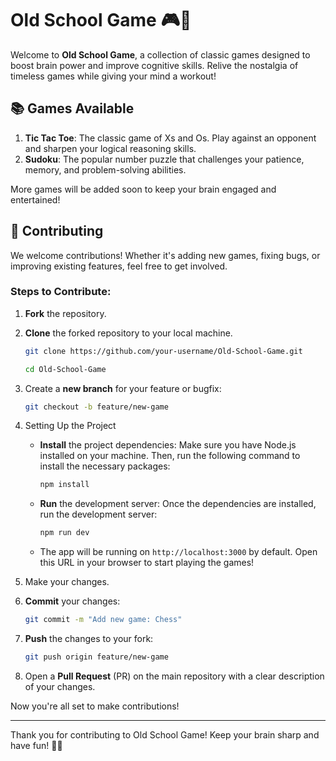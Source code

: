 # Old School Game 🎮🧠

Welcome to **Old School Game**, a collection of classic games designed to boost brain power and improve cognitive skills. Relive the nostalgia of timeless games while giving your mind a workout!

## 📚 Games Available

1. **Tic Tac Toe**: The classic game of Xs and Os. Play against an opponent and sharpen your logical reasoning skills.
2. **Sudoku**: The popular number puzzle that challenges your patience, memory, and problem-solving abilities.

More games will be added soon to keep your brain engaged and entertained!


## 🤝 Contributing

We welcome contributions! Whether it's adding new games, fixing bugs, or improving existing features, feel free to get involved.

### Steps to Contribute:

1. **Fork** the repository.
2. **Clone** the forked repository to your local machine.
   ```bash
   git clone https://github.com/your-username/Old-School-Game.git

   cd Old-School-Game
   ```
   
3. Create a **new branch** for your feature or bugfix:

   ```bash
   git checkout -b feature/new-game
   ```


4. Setting Up the Project
   - **Install** the project dependencies:
     Make sure you have Node.js installed on your machine. Then, run the following command to install the necessary packages:
     ```bash
     npm install
     ```
   - **Run** the development server:
     Once the dependencies are installed, run the development server:

     ```bash
     npm run dev
     ```

    - The app will be running on `http://localhost:3000` by default. Open this URL in your browser to start playing the games!

   
5. Make your changes.
6. **Commit** your changes:

   ```bash
   git commit -m "Add new game: Chess"
   ```

7. **Push** the changes to your fork:

   ```bash
   git push origin feature/new-game
   ```

8. Open a **Pull Request** (PR) on the main repository with a clear description of your changes.
   

Now you're all set to make contributions!

---

Thank you for contributing to Old School Game! Keep your brain sharp and have fun! 🧠✨
